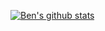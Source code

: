 [![Ben's github stats](https://github-readme-stats.vercel.app/api?username=benh00ver&include_all_commits=true&show_icons=true&hide_title=false&hide_border=false)](https://github.com/benh00ver)
